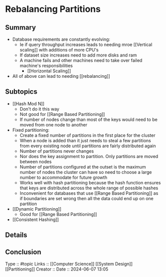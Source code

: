 # Rebalancing Partitions

## Summary

- Database requirements are constantly evolving:
	- Ie if query throughput increases leads to needing mroe [[Vertical scaling]] with additions of more CPU's
	- If dataset size increases need to add more disks and ram
	- A machine fails and other machines need to take over failed machine's responsibilities
		- [[Horizontal Scaling]]
- All of above can lead to needing [[rebalancing]]
## Subtopics

- [[Hash Mod N]]
	- Don't do it this way
	- Not good for [[Range Based Partitioning]]
	- If number of nodes change than most of the keys would need to be moved from one node to another
- Fixed partitioning:
	- Create a fixed number of partitions in the first place for the cluster
	- When a node is added than it just needs to steal a few partitions from every existing node until partitions are fairly distributed again
	- Number of partitions never changes
	- Nor does the key assignment to partition. Only partitions are moved between nodes
	- Number of partitions configured at the outset is the maximum number of nodes the cluster can have so need to choose a large number to accommodate for future growth
	- Works well with hash partitioning because the hash function ensures that keys are distributed across the whole range of possible hashes
	- Inconvenient for databases that use [[Range Based Partitioning]] as if boundaries are set wrong then all the data could end up on one partition
- [[Dynamic Partitioning]]
	- Good for [[Range Based Partitioning]]
- [[Consistent Hashing]]
## Details

## Conclusion


Type :: #topic
Links :: [[Computer Science]] [[System Design]] [[Partitioning]]
Creator ::
Date ::  2024-06-07 13:05